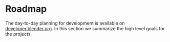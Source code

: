 # Roadmap
The day-to-day planning for development is available on 
[developer.blender.org](https://developer.blender.org/project/board/58/). In this section we summarize
the high level goals for the projects.

